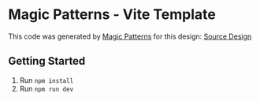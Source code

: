 # Magic Patterns - Vite Template

This code was generated by [Magic Patterns](https://magicpatterns.com) for this design: [Source Design](https://magicpatterns.com/c/mwjqukzf61kn7zm7slsvgu)

## Getting Started

1. Run `npm install`
2. Run `npm run dev`

